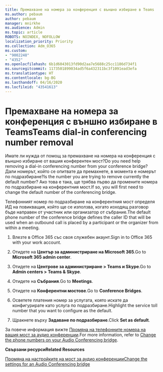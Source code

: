 ```yaml
---
title: Премахване на номера за конференция с външно избиране в Teams
ms.author: pebaum
author: pebaum
manager: mnirkhe
ms.audience: Admin
ms.topic: article
ROBOTS: NOINDEX, NOFOLLOW
localization_priority: Priority
ms.collection: Adm_O365
ms.custom:
- "9002248"
- "4352"
ms.openlocfilehash: 6b1d6043013fd90d2aa7e5688c25cc1186d734f1
ms.sourcegitcommit: 1173501899034ad5f6a432311bc3f1091ead3efa
ms.translationtype: HT
ms.contentlocale: bg-BG
ms.lasthandoff: 04/16/2020
ms.locfileid: "43541613"
---
```

# <a name="teams-dial-in-conferencing-number-removal"></a><span data-ttu-id="92f06-102">Премахване на номера за конференция с външно избиране в Teams</span><span class="sxs-lookup"><span data-stu-id="92f06-102">Teams dial-in conferencing number removal</span></span>

<span data-ttu-id="92f06-103">Имате ли нужда от помощ за премахване на номера на конференция с външно избиране от вашия конферентен мост?</span><span class="sxs-lookup"><span data-stu-id="92f06-103">Do you need help removing a dial-in conferencing number from your conference bridge?</span></span> <span data-ttu-id="92f06-104">Дали номерът, който се опитвате да премахнете, в момента е номерът по подразбиране?</span><span class="sxs-lookup"><span data-stu-id="92f06-104">Is the number you are trying to remove currently the default number?</span></span> <span data-ttu-id="92f06-105">Ако това е така, ще трябва първо да промените номера по подразбиране на конферентния мост.</span><span class="sxs-lookup"><span data-stu-id="92f06-105">If so, you will first need to change the default number of the conferencing bridge.</span></span>

<span data-ttu-id="92f06-106">Телефонният номер по подразбиране на конферентния мост определя ИД на повикващия, който ще се използва, когато изходящ разговор бъде направен от участник или организатор от събрание.</span><span class="sxs-lookup"><span data-stu-id="92f06-106">The default phone number of the conference bridge defines the caller ID that will be used when an outbound call is placed by a participant or the organizer from within a meeting.</span></span>

1. <span data-ttu-id="92f06-107">Влезте в Office 365 със своя служебен акаунт.</span><span class="sxs-lookup"><span data-stu-id="92f06-107">Sign in to Office 365 with your work account.</span></span>

2. <span data-ttu-id="92f06-108">Отидете на **Център за администриране на Microsoft 365**.</span><span class="sxs-lookup"><span data-stu-id="92f06-108">Go to **Microsoft 365 admin center**.</span></span>

3. <span data-ttu-id="92f06-109">Отидете на **Центрове за администриране > Teams и Skype**.</span><span class="sxs-lookup"><span data-stu-id="92f06-109">Go to **Admin centers > Teams & Skype**.</span></span>

4. <span data-ttu-id="92f06-110">Отидете на **Събрания**.</span><span class="sxs-lookup"><span data-stu-id="92f06-110">Go to **Meetings**.</span></span>

5. <span data-ttu-id="92f06-111">Отидете на **Конферентни мостове**.</span><span class="sxs-lookup"><span data-stu-id="92f06-111">Go to **Conference Bridges**.</span></span>

6. <span data-ttu-id="92f06-112">Осветете платения номер за услугата, която искате да конфигурирате като услуга по подразбиране.</span><span class="sxs-lookup"><span data-stu-id="92f06-112">Highlight the service toll number that you want to configure as the default.</span></span>

7. <span data-ttu-id="92f06-113">Щракнете върху **Задаване по подразбиране**.</span><span class="sxs-lookup"><span data-stu-id="92f06-113">Click **Set as default**.</span></span>

<span data-ttu-id="92f06-114">За повече информация вижте [Промяна на телефонните номера на вашия мост за аудио конференции](https://docs.microsoft.com/microsoftteams/change-the-phone-numbers-on-your-audio-conferencing-bridge).</span><span class="sxs-lookup"><span data-stu-id="92f06-114">For more information, refer to [Change the phone numbers on your Audio Conferencing bridge](https://docs.microsoft.com/microsoftteams/change-the-phone-numbers-on-your-audio-conferencing-bridge).</span></span>

<span data-ttu-id="92f06-115">**Свързани ресурси**</span><span class="sxs-lookup"><span data-stu-id="92f06-115">**Related Resources**</span></span>

[<span data-ttu-id="92f06-116">Промяна на настройките на мост за аудио конференции</span><span class="sxs-lookup"><span data-stu-id="92f06-116">Change the settings for an Audio Conferencing bridge</span></span>](https://docs.microsoft.com/microsoftteams/change-the-settings-for-an-audio-conferencing-bridge)
